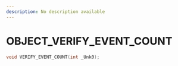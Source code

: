 ```yaml
---
description: No description available 
---
```


# OBJECT\_VERIFY_EVENT_COUNT

```cpp
void VERIFY_EVENT_COUNT(int _Unk0);
```